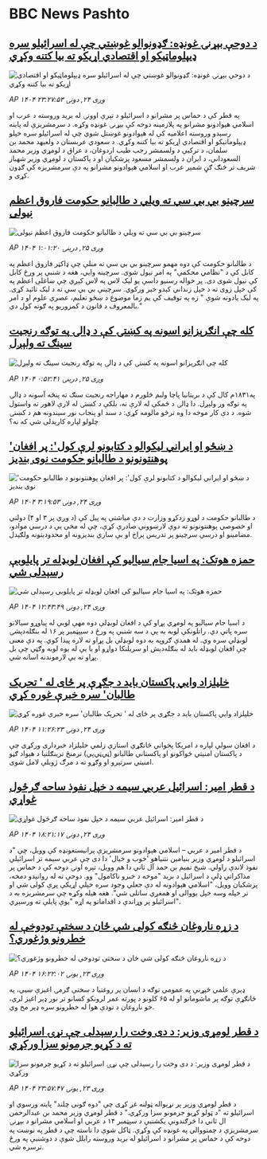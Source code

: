 # BBC News Pashto## [د دوحې بېړنۍ غونډه: ګډونوالو غوښتي چې له اسرائیلو سره ډیپلوماټیکو او اقتصادي اړیکو ته بیا کتنه وکړي](https://www.bbc.com/pashto/articles/cp8jyyplvmno?at_medium=RSS&at_campaign=rss?at_campaign=githubrss)![د دوحې بېړنۍ غونډه: ګډونوالو غوښتي چې له اسرائیلو سره ډیپلوماټیکو او اقتصادي اړیکو ته بیا کتنه وکړي](https://ichef.bbci.co.uk/ace/ws/240/cpsprodpb/de2e/live/4ae3fc10-928b-11f0-8fa6-4fa887ae86b0.jpg)_AP ۱۴۰۴ وږی ۲۴, دونۍ ۲۳:۲۷:۵۳_په قطر کې د حماس پر مشرانو د اسرائیلو د تېرې اوونۍ له بريد وروسته د عرب او اسلامي هېوادونو مشرانو په پلازمېنه دوحه کې بېړنۍ غونډه وکړه. د سرمشريزې له پايته رسېدو وروسته اعلاميه کې له هېوادونو غوښتل شوي چې له اسرائيلو سره خپلو ډيپلوماتيکو او اقتصادي اړیکو ته بيا کتنه وکړي. د سعودي عربستان د ولعيهد محمد بن سلمان، د ترکيې د ولسمشر رجب طيب اردوغان، د عراق د لومړي وزير محمد السعوداني، د ايران د ولسمشر مسعود پزشکيان او د پاکستان د لومړي وزير شهباز شريف تر څنګ ګڼ شمېر عرب او اسلامي هېوادونو مشرانو په دې سرمشريزه کې ګډون کړی و.## [سرچینو بي بي سي ته ویلي د طالبانو حکومت فاروق اعظم نیولی](https://www.bbc.com/pashto/articles/crrj70pd0zpo?at_medium=RSS&at_campaign=rss?at_campaign=githubrss)![سرچینو بي بي سي ته ویلي د طالبانو حکومت فاروق اعظم نیولی](https://ichef.bbci.co.uk/ace/ws/240/cpsprodpb/ca30/live/8576d0f0-9254-11f0-9cf6-cbf3e73ce2b9.jpg)_AP ۱۴۰۴ وږی ۲۵, درېنۍ ۱:۰۱:۲۰_د طالبانو حکومت کې دوه مهمو سرچینو بي بي سي ته منلې چې ډاکټر فاروق اعظم په کابل کې د "نظامي محکمې" په امر نیول شوی.
سرچینه وايي، هغه د شنبې پر ورځ کابل کې نیول شوی دی. پر خواله رسنیو داسې یو لیک لاس په لاس کېږي چې ښاغلی اعظم په کې خپل زوی ته د خپل زنداني کېدو خبر ورکوي. سرچینې بي بي سي ته د لیک تائید کړی. په لیک یادونه شوې " زه په توقیف کې یم زما موضوع د ښځو تعلیم، عصري علوم او د امر بالمعروف د قانون د کمزوریو په ګوته کول دي."## [کله چې انګرېزانو اسونه په کښتۍ کې د ډالۍ په توګه  رنجيت سینګ ته ولېږل](https://www.bbc.com/pashto/articles/c203q66ejlno?at_medium=RSS&at_campaign=rss?at_campaign=githubrss)![کله چې انګرېزانو اسونه په کښتۍ کې د ډالۍ په توګه  رنجيت سینګ ته ولېږل](https://ichef.bbci.co.uk/ace/ws/240/cpsprodpb/e2de/live/2256ad80-9220-11f0-b391-6936825093bd.jpg)_AP ۱۴۰۴ وږی ۲۵, درېنۍ ۰:۵۲:۴۱_په۱۸۳۱م کال کې د بریتانیا پاچا ولیم څلورم د مهاراجه رنجیت سنګ ته پنځه آسونه د ډالۍ په توګه ور ولېږل. دا ډالۍ د ځمکې له لارې نه، بلکې د کښتۍ له لارې لاهور ته واستول شوه.
د دې کار موخه دا وه ترڅو مالومه کړي: د سند او پنجاب نور سیندونه هم د کښتۍ چلولو لپاره کارېدلی شي که نه؟## ['د ښځو او ایراني لیکوالو د کتابونو لرې کول': پر افغان پوهنتونونو د طالبانو حکومت نوی بندیز](https://www.bbc.com/pashto/articles/czdjn643233o?at_medium=RSS&at_campaign=rss?at_campaign=githubrss)!['د ښځو او ایراني لیکوالو د کتابونو لرې کول': پر افغان پوهنتونونو د طالبانو حکومت نوی بندیز](https://ichef.bbci.co.uk/ace/ws/240/cpsprodpb/1889/live/7f8f48e0-8f14-11f0-9671-530d548ef31e.jpg)_AP ۱۴۰۴ وږی ۲۴, دونۍ ۳:۱۹:۵۳_د طالبانو حکومت د لوړو زدکړو وزارت د دې میاشتې په پیل کې (د وږي پر ۳ او ۴)  دولتي او خصوصي پوهنتونونو ته دوې لارښوونې صادرې کړې، چې له مخې یې د درسي موادو، مضامینو او درسي سرچینو پر تدریس پراخ او بې ساري بندیزونه او محدودیتونه ولګېدل.## [حمزه هوتک: په اسیا جام سیالیو کې افغان لوبډله تر پایلوبې رسېدلی شي](https://www.bbc.com/pashto/articles/c4g727lqggxo?at_medium=RSS&at_campaign=rss?at_campaign=githubrss)![حمزه هوتک: په اسیا جام سیالیو کې افغان لوبډله تر پایلوبې رسېدلی شي](https://ichef.bbci.co.uk/ace/ws/240/cpsprodpb/ab6f/live/2ee2c7e0-9154-11f0-9223-171c11f85051.jpg)_AP ۱۴۰۴ وږی ۲۴, دونۍ ۱۲:۴۳:۴۹_د اسیا جام سیالیو په لومړي پړاو کې د افغان لوبډلې دوه مهې لوبې له پیاوړو سیالانو سره پاتې دي. راتلونکې لوبه به یې د سه شنبې په ورځ د سیپټمبر پر ۱۶ له بنګله‌دېشۍ لوبډلې سره وي.
له همدې ګروپه به دوه لوبډلې بل پړاو ته لاره پیدا کوي. په دې معنی چې افغان لوبډله باید له بنګله‌دېش او سریلنکا دواړو او یا یې له یوه لوبه وګټي چې بل پړاو ته یې لارموندنه اسانه شي.## [خلیلزاد وايي پاکستان باید د جګړې پر ځای له ' تحریک طالبان' سره خبرې غوره کړي](https://www.bbc.com/pashto/articles/cge2gd57rppo?at_medium=RSS&at_campaign=rss?at_campaign=githubrss)![خلیلزاد وايي پاکستان باید د جګړې پر ځای له ' تحریک طالبان' سره خبرې غوره کړي](https://ichef.bbci.co.uk/ace/ws/240/cpsprodpb/cceb/live/7dc2e380-9218-11f0-b391-6936825093bd.jpg)_AP ۱۴۰۴ وږی ۲۴, دونۍ ۱۱:۲۶:۲۳_د افغان سولې لپاره د امریکا پخواني ځانګړي استازي زلمي خليلزاد خبرداری ورکړی چې د پاکستان امنیتي ځواکونو او پاکستاني طالبانو (ټي‌ټي‌پي) ترمنځ ترینګلتیا د هېواد ګڼو امنیتي سرتېرو او وګړو ته د مرګ ژوبلې لامل شوی.## [د قطر امیر: اسرائيل عربي سیمه د خپل نفوذ ساحه ګرځول غواړي](https://www.bbc.com/pashto/articles/cx2j02rkkvjo?at_medium=RSS&at_campaign=rss?at_campaign=githubrss)![د قطر امیر: اسرائيل عربي سیمه د خپل نفوذ ساحه ګرځول غواړي](https://ichef.bbci.co.uk/ace/ws/240/cpsprodpb/15fb/live/e5185160-923a-11f0-b391-6936825093bd.png)_AP ۱۴۰۴ وږی ۲۴, دونۍ ۱۸:۲۱:۱۷_د قطر امیر د عربي – اسلامي هېوادونو سرمشریزې پرانیستغونډه کې وویل، چې "د اسرائیلو د لومړي وزیر بنیامین نتنیاهو 'خوب و خیال' دا دی چې عربي سیمه تر اسرائیلي نفوذ لاندې راولي.
شیخ تمیم بن حمد آل ثاني دا هم وویل، تېره اونۍ دوحه کې د حماس پر مذاکراتي ډلې د اسرائيل د برید "موخه د خبرو ناکامول" وو.‌
دوحې ته له روانېدو دمخه، پزشکیان وویل، "اسلامي هېوادونه له دې جعلي وجود سره خپلې اړیکې پرې کولی شي او تر خپله وسه خپل یووالی او همغږي ساتلی شي".
هغه هیله وکړه چې سرمشریزه به د اسرائيلو پر وړاندې د اقداماتو په اړه "یوې پایلې ته ورسېږي".## [د زړه ناروغان څنګه کولی شي ځان د سختې تودوخې له خطرونو وژغوري؟ ](https://www.bbc.com/pashto/articles/c4gvrwxey4mo?at_medium=RSS&at_campaign=rss?at_campaign=githubrss)![د زړه ناروغان څنګه کولی شي ځان د سختې تودوخې له خطرونو وژغوري؟ ](https://ichef.bbci.co.uk/ace/ws/240/cpsprodpb/e522/live/0f768750-9151-11f0-9223-171c11f85051.jpg)_AP ۱۴۰۴ وږی ۲۳, يونۍ ۱۶:۲۲:۰۲_ډېرې علمي څېړنې په عمومي توګه د انسان پر روغتیا د سختې ګرمۍ اغېزې ښيي، په ځانګړې توګه پر ماشومانو او له ۶۵ کلونو د پورته عمر لرونکو کسانو تر نور ډېر اغېز لري، خو ناروغان د تودې هوا له خطرونو سره ډېر مخ وي.## [د قطر لومړی وزیر: د دی وخت را رسېدلی چې نړۍ اسرائیلو ته د کړیو جرمونو سزا ورکړي](https://www.bbc.com/pashto/articles/cly9q743zp3o?at_medium=RSS&at_campaign=rss?at_campaign=githubrss)![د قطر لومړی وزیر: د دی وخت را رسېدلی چې نړۍ اسرائیلو ته د کړیو جرمونو سزا ورکړي](https://ichef.bbci.co.uk/ace/ws/240/cpsprodpb/576e/live/8ddf2910-91c6-11f0-84c8-99de564f0440.jpg)_AP ۱۴۰۴ وږی ۲۳, يونۍ ۲۳:۵۷:۴۷_د قطر لومړي وزير پر نړيواله ټولنه غږ کړی چې "دوه ګونی چلند" پایته ورسوي او اسرائیلو ته "د ټولو کړيو جرمونو سزا ورکړي." د قطر لومړي وزير محمد بن عبدالرحمن ال ثاني دا څرګندونې يکشنبې د سپټمبر ۱۴ د عربي او اسلامي مشرانو د بېړنۍ سرمشريزې د چمتووالي په غونډه کې وکړې. ټاکل شوې دا ناسته چې د قطر په نوښت په دوحه کې د حماس پر مشرانو د اسرائیلو له بريد وروسته رابلل شوې د دوشنبې په ورځ ترسره شي.